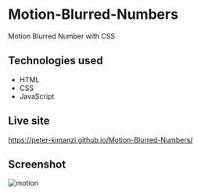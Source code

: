 # Motion-Blurred-Numbers

Motion Blurred Number with CSS

## Technologies used

* HTML
* CSS
* JavaScript

## Live site

https://peter-kimanzi.github.io/Motion-Blurred-Numbers/

## Screenshot

![motion](https://user-images.githubusercontent.com/71552773/227147369-d8532a9b-1892-44d5-8f57-b453dc39f6b8.PNG)
